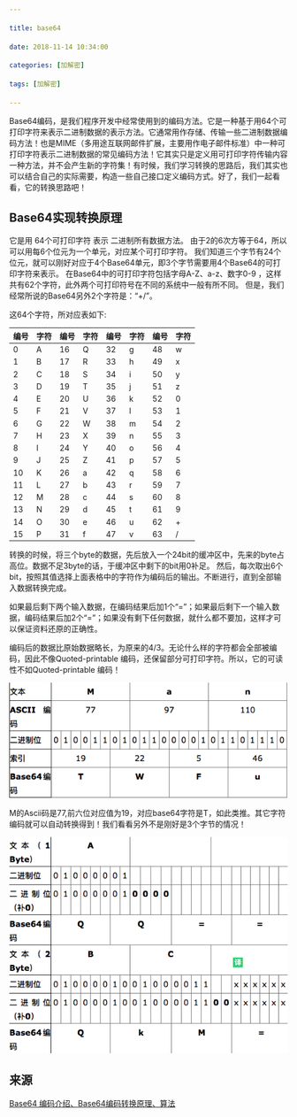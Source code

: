```yaml
---

title: base64

date: 2018-11-14 10:34:00

categories: [加解密]

tags: [加解密]

---
```



Base64编码，是我们程序开发中经常使用到的编码方法。它是一种基于用64个可打印字符来表示二进制数据的表示方法。它通常用作存储、传输一些二进制数据编码方法！也是MIME（多用途互联网邮件扩展，主要用作电子邮件标准）中一种可打印字符表示二进制数据的常见编码方法！它其实只是定义用可打印字符传输内容一种方法，并不会产生新的字符集！有时候，我们学习转换的思路后，我们其实也可以结合自己的实际需要，构造一些自己接口定义编码方式。好了，我们一起看看，它的转换思路吧！


<!--more-->

## Base64实现转换原理

它是用 64个可打印字符 表示 二进制所有数据方法。
由于2的6次方等于64，所以可以用每6个位元为一个单元，对应某个可打印字符。
我们知道三个字节有24个位元，就可以刚好对应于4个Base64单元，即3个字节需要用4个Base64的可打印字符来表示。
在Base64中的可打印字符包括字母A-Z、a-z、数字0-9 ，这样共有62个字符，此外两个可打印符号在不同的系统中一般有所不同。
但是，我们经常所说的Base64另外2个字符是：“+/”。

这64个字符，所对应表如下:

| 编号 | 字符  | 编号 | 字符 | 编号 | 字符|编号 | 字符 |
|------|------|----|------|------|---|------|------|
| 0    | A    | 16 | Q    | 32   | g | 48   | w    |
| 1    | B    | 17 | R    | 33   | h | 49   | x    |
| 2    | C    | 18 | S    | 34   | i | 50   | y    |
| 3    | D    | 19 | T    | 35   | j | 51   | z    |
| 4    | E    | 20 | U    | 36   | k | 52   | 0    |
| 5    | F    | 21 | V    | 37   | l | 53   | 1    |
| 6    | G    | 22 | W    | 38   | m | 54   | 2    |
| 7    | H    | 23 | X    | 39   | n | 55   | 3    |
| 8    | I    | 24 | Y    | 40   | o | 56   | 4    |
| 9    | J    | 25 | Z    | 41   | p | 57   | 5    |
| 10   | K    | 26 | a    | 42   | q | 58   | 6    |
| 11   | L    | 27 | b    | 43   | r | 59   | 7    |
| 12   | M    | 28 | c    | 44   | s | 60   | 8    |
| 13   | N    | 29 | d    | 45   | t | 61   | 9    |
| 14   | O    | 30 | e    | 46   | u | 62   | +    |
| 15   | P    | 31 | f    | 47   | v | 63   | /    |

转换的时候，将三个byte的数据，先后放入一个24bit的缓冲区中，先来的byte占高位。数据不足3byte的话，于缓冲区中剩下的bit用0补足。
然后，每次取出6个bit，按照其值选择上面表格中的字符作为编码后的输出。不断进行，直到全部输入数据转换完成。

如果最后剩下两个输入数据，在编码结果后加1个“=”；如果最后剩下一个输入数据，编码结果后加2个“=”；如果没有剩下任何数据，就什么都不要加，这样才可以保证资料还原的正确性。

编码后的数据比原始数据略长，为原来的4/3。无论什么样的字符都会全部被编码，因此不像Quoted-printable 编码，还保留部分可打印字符。所以，它的可读性不如Quoted-printable 编码！

![](base64/base64-1.png)

M的Ascii码是77,前六位对应值为19，对应base64字符是T，如此类推。其它字符编码就可以自动转换得到！我们看看另外不是刚好是3个字节的情况！

![](base64/base64-2.png)

## 来源

[Base64 编码介绍、Base64编码转换原理、算法](http://blog.chacuo.net/719.html)